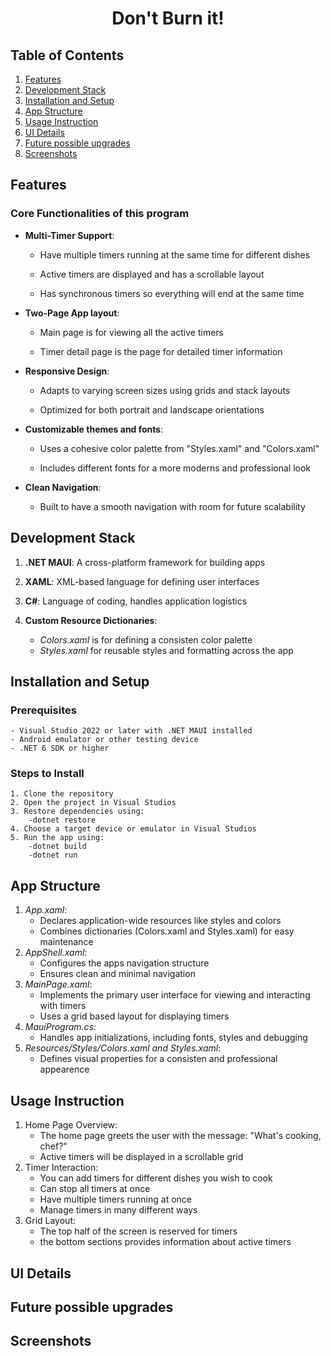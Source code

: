 <h1 align="center">Don't Burn it! </h1>

## Table of Contents
1. [Features](#features)
2. [Development Stack](#development-stack)
3. [Installation and Setup](#installation-and-setup)
4. [App Structure](#app-structure)
5. [Usage Instruction](#usage-instruction)
6. [UI Details](#ui-details)
7. [Future possible upgrades](#future-possible-upgrades)
8. [Screenshots](#screenshots)

## Features

### Core Functionalities of this program

- **Multi-Timer Support**:

    - Have multiple timers running at the same time for different dishes
    
    - Active timers are displayed and has a scrollable layout

    - Has synchronous timers so everything will end at the same time

- **Two-Page App layout**:

    - Main page is for viewing all the active timers

    - Timer detail page is the page for detailed timer information

- **Responsive Design**:

    - Adapts to varying screen sizes using grids and stack layouts

    - Optimized for both portrait and landscape orientations

- **Customizable themes and fonts**:

    - Uses a cohesive color palette from "Styles.xaml" and "Colors.xaml"

    - Includes different fonts for a more moderns and professional look

- **Clean Navigation**:

    - Built to have a smooth navigation with room for future scalability

## Development Stack

1. **.NET MAUI**: A cross-platform framework for building apps
2. **XAML**: XML-based language for defining user interfaces
3. **C#**: Language of coding, handles application logistics
4. **Custom Resource Dictionaries**:
    
    - *Colors.xaml* is for defining a consisten color palette
    - *Styles.xaml* for reusable styles and formatting across the app 

## Installation and Setup

### Prerequisites

    - Visual Studio 2022 or later with .NET MAUI installed
    - Android emulator or other testing device
    - .NET 6 SDK or higher

### Steps to Install

    1. Clone the repository
    2. Open the project in Visual Studios
    3. Restore dependencies using:
        -dotnet restore
    4. Choose a target device or emulator in Visual Studios
    5. Run the app using:
        -dotnet build
        -dotnet run

## App Structure

1. *App.xaml*:
    - Declares application-wide resources like styles and colors
    - Combines dictionaries (Colors.xaml and Styles.xaml) for easy maintenance
2. *AppShell.xaml*:
    - Configures the apps navigation structure
    - Ensures clean and minimal navigation
3. *MainPage.xaml*:
    - Implements the primary user interface for viewing and interacting with timers
    - Uses a grid based layout for displaying timers 
4. *MauiProgram.cs*:
    - Handles app initializations, including fonts, styles and debugging
5. *Resources/Styles/Colors.xaml and Styles.xaml*:
    - Defines visual properties for a consisten and professional appearence

## Usage Instruction

1. Home Page Overview:
    - The home page greets the user with the message: "What's cooking, chef?"
    - Active timers will be displayed in a scrollable grid
2. Timer Interaction:
    - You can add timers for different dishes you wish to cook
    - Can stop all timers at once 
    - Have multiple timers running at once
    - Manage timers in many different ways
3. Grid Layout:
    - The top half of the screen is reserved for timers
    - the bottom sections provides information about active timers

## UI Details

## Future possible upgrades

## Screenshots




